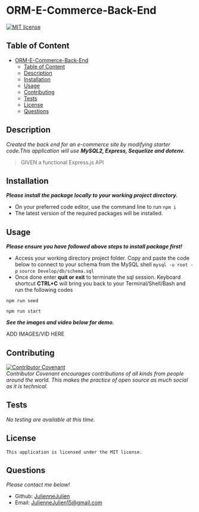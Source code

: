 # ORM-E-Commerce-Back-End

[![MIT license](https://img.shields.io/badge/license-MIT-blue.svg)](https://mit-license.org/)

## Table of Content
- [ORM-E-Commerce-Back-End](#orm-e-commerce-back-end)
  - [Table of Content](#table-of-content)
  - [Description](#description)
  - [Installation](#installation)
  - [Usage](#usage)
  - [Contributing](#contributing)
  - [Tests](#tests)
  - [License](#license)
  - [Questions](#questions)

## Description
*Created the back end for an e-commerce site by modifying starter code.This application will use* ***MySQL2, Express, Sequelize and dotenv.***

>GIVEN a functional Express.js API
## Installation
***Please install the package locally to your working project directory.***
- On your preferred code editor, use the command line to run `npm i`
- The latest version of the required packages will be installed.


## Usage
***Please ensure you have followed above steps to install package first!***
- Access your working directory project folder. Copy and paste the code below to connect to your schema from the MySQL shell 
`mysql -u root -p`
`source Develop/db/schema.sql `
- Once done enter **quit or exit** to terminate the sql session.  Keyboard shortcut **CTRL+C** will bring you back to your  Terminal/Shell/Bash and run the following codes

`npm run seed`

`npm run start`

***See the images and video below for demo.***

ADD IMAGES/VID HERE


## Contributing

[![Contributor Covenant](https://img.shields.io/badge/Contributor%20Covenant-2.1-4baaaa.svg)](code_of_conduct.md)
<br>*Contributor Covenant encourages contributions of all kinds from people around the world. This makes the practice of open source as much social as it is technical.*

## Tests
*No testing are available at this time.*

## License
    This application is licensed under the MIT license.

## Questions
*Please contact me below!*
- Github: [JulienneJulien](https://github.com/JulienneJulien)
- Email: JulienneJulien15@gmail.com 


